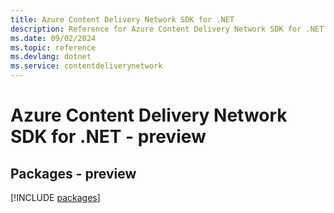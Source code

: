 ```yaml
---
title: Azure Content Delivery Network SDK for .NET
description: Reference for Azure Content Delivery Network SDK for .NET
ms.date: 09/02/2024
ms.topic: reference
ms.devlang: dotnet
ms.service: contentdeliverynetwork
---
```

# Azure Content Delivery Network SDK for .NET - preview
## Packages - preview
[!INCLUDE [packages](content-delivery-network-index.md)]